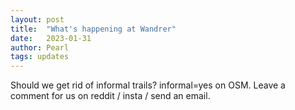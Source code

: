 ```yaml
---
layout: post
title:  "What's happening at Wandrer"
date:   2023-01-31
author: Pearl
tags: updates
---
```





Should we get rid of informal trails? informal=yes on OSM. Leave a comment for us on reddit / insta / send an email.
